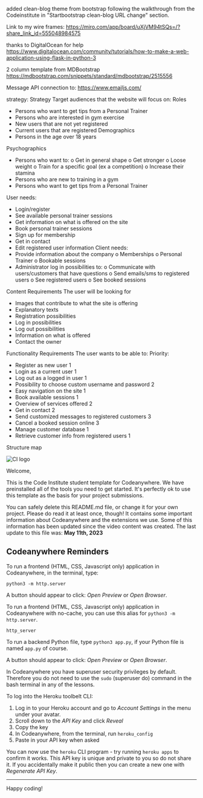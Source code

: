
added clean-blog theme from bootstrap following the walkthrough from the Codeinstitute in "Startbootstrap clean-blog URL change" section.

Link to my wire frames: 
https://miro.com/app/board/uXjVM94tSQs=/?share_link_id=555048984575

thanks to DigitalOcean for help
https://www.digitalocean.com/community/tutorials/how-to-make-a-web-application-using-flask-in-python-3

2 column template from MDBootstrap
https://mdbootstrap.com/snippets/standard/mdbootstrap/2515556

Message API connection to:
https://www.emailjs.com/


strategy: 
Strategy
Target audiences that the website will focus on:
Roles 
-	Persons who want to get tips from a Personal Trainer
-	Persons who are interested in gym exercise
-	New users that are not yet registered
-	Current users that are registered 
Demographics
-	Persons in the age over 18 years 

Psychographics
-	Persons who want to:
o	Get in general shape
o	Get stronger
o	Loose weight
o	Train for a specific goal (ex a competition)
o	Increase their stamina
-	Persons who are new to training in a gym
-	Persons who want to get tips from a Personal Trainer


User needs:
-	Login/register
-	See available personal trainer sessions
-	Get information on what is offered on the site
-	Book personal trainer sessions
-	Sign up for membership
-	Get in contact 
-	Edit registered user information
Client needs:
-	Provide information about the company
o	Memberships
o	Personal Trainer
o	Bookable sessions
-	Administrator log in possibilities to:
o	Communicate with users/customers that have questions
o	Send emails/sms to registered users 
o	See registered users
o	See booked sessions

Content Requirements
The user will be looking for
-	Images that contribute to what the site is offering
-	Explanatory texts
-	Registration possibilities
-	Log in possibilities
-	Log out possibilities
-	Information on what is offered
-	Contact the owner

Functionality Requirements
The user wants to be able to:			Priority:
-	Register as new user				1	 
-	Login as a current user			1
-	Log out as a logged in user			1
-	Possibility to choose custom username and password	2
-	Easy navigation on the site			1
-	Book available sessions			1
-	Overview of services offered			2
-	Get in contact				2
-	Send customized messages to registered customers 	3
-	Cancel a booked session online			3
-	Manage customer database			1
-	Retrieve customer info from registered users		1



Structure map



![CI logo](https://codeinstitute.s3.amazonaws.com/fullstack/ci_logo_small.png)

Welcome,

This is the Code Institute student template for Codeanywhere. We have preinstalled all of the tools you need to get started. It's perfectly ok to use this template as the basis for your project submissions.

You can safely delete this README.md file, or change it for your own project. Please do read it at least once, though! It contains some important information about Codeanywhere and the extensions we use. Some of this information has been updated since the video content was created. The last update to this file was: **May 11th, 2023**

## Codeanywhere Reminders

To run a frontend (HTML, CSS, Javascript only) application in Codeanywhere, in the terminal, type:

`python3 -m http.server`

A button should appear to click: _Open Preview_ or _Open Browser_.

To run a frontend (HTML, CSS, Javascript only) application in Codeanywhere with no-cache, you can use this alias for `python3 -m http.server`.

`http_server`

To run a backend Python file, type `python3 app.py`, if your Python file is named `app.py` of course.

A button should appear to click: _Open Preview_ or _Open Browser_.

In Codeanywhere you have superuser security privileges by default. Therefore you do not need to use the `sudo` (superuser do) command in the bash terminal in any of the lessons.

To log into the Heroku toolbelt CLI:

1. Log in to your Heroku account and go to _Account Settings_ in the menu under your avatar.
2. Scroll down to the _API Key_ and click _Reveal_
3. Copy the key
4. In Codeanywhere, from the terminal, run `heroku_config`
5. Paste in your API key when asked

You can now use the `heroku` CLI program - try running `heroku apps` to confirm it works. This API key is unique and private to you so do not share it. If you accidentally make it public then you can create a new one with _Regenerate API Key_.

---

Happy coding!
